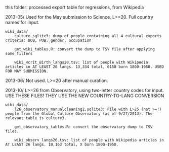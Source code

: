 this folder: processed export table for regressions, from Wikipedia

2013-05/
	Used for the May submission to Science. L>=20.
	Full country names for input.

	wiki_data/
		culture.sqlite3: dump of people containing all 4 cultural exports criteria: DOB, POB, gender, occupation
	
		get_wiki_tables.R: convert the dump to TSV file after applying some filters 

		wiki_4crit_Birth_langs20.tsv: list of people with Wikipedia articles in AT LEAST 20 langs. 13,334 total, 6158 born 1800-1950. USED FOR MAY SUBMISSION.
	
2013-06/
	Not used. L>=20 after manual curation.


2013-10/
	L>=26 from Observatory, using two-letter country codes for input.
	USE THESE FILES! THEY USE THE NEW COUNTRY-TO-LANG CONVERSION

	wiki_data/
		l26_observatory_manualcleaning2.sqlite3: File with L>25 (not >=!) people from the Global Culture Observatory (as of 9/27/2013). The relevant table is culture3.
	
		get_observatory_tables.R: convert the observatory dump to TSV files.

		wiki_observ_langs26.tsv: list of people with Wikipedia articles in AT LEAST 26 langs. 10,163 total, X born 1800-1950.

